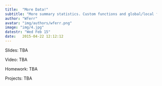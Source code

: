 ```yaml
---
title:  "More Data!"
subtitle: "More summary statistics. Custom functions and global/local frames."
author: "Wferr"
avatar: "img/authors/wferr.png"
image: "img/4.jpg"
datestr: "Wed Feb 15"
date:   2015-04-22 12:12:12
---
```


Slides: TBA

Video: TBA

Homework: TBA

Projects: TBA
